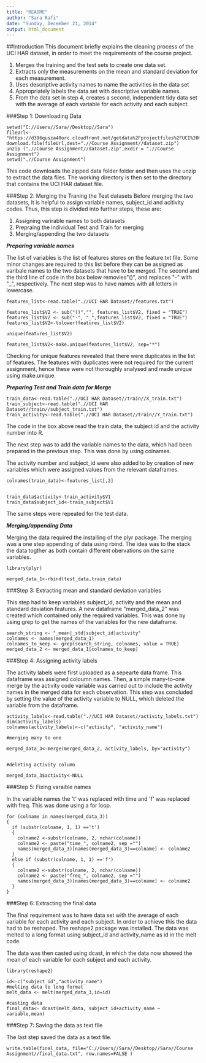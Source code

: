 ```yaml
---
title: "README"
author: "Sara Rafi"
date: "Sunday, December 21, 2014"
output: html_document
---
```


##Introduction
This document briefly explains the cleaning process of the UCI HAR dataset, in order to meet the requirements of the course project. 

1. Merges the training and the test sets to create one data set.
2. Extracts only the measurements on the mean and standard deviation for each measurement. 
3. Uses descriptive activity names to name the activities in the data set
4. Appropriately labels the data set with descriptive variable names. 
5. From the data set in step 4, creates a second, independent tidy data set with the average of each variable for each activity and each subject.


###Step 1: Downloading Data

```
setwd("C://Users//Sara//Desktop//Sara")
fileUrl<-"https://d396qusza40orc.cloudfront.net/getdata%2Fprojectfiles%2FUCI%20HAR%20Dataset.zip" 
download.file(fileUrl,dest=".//Course Assignment//dataset.zip") 
unzip (".//Course Assignment//dataset.zip",exdir = ".//Course Assignment")
setwd(".//Course Assignment")
```

This code downloads the zipped data folder folder and then uses the unzip to extract the data files. The working directory is then set to the directory that contains the UCI HAR dataset file.


###Step 2: Merging the Traning the Test datasets
Before merging the two datasets, it is helpful to assign variable names, subject_id and acitivity codes. Thus, this step is divided into further steps, these are:

1. Assigning varirable names to both datasets
2. Prepraing the individual Test and Train for merging
3. Merging/appending the two datasets

***Preparing variable names***

The list of variables is the list of features stores on the feature.txt file. Some minor changes are required to this list before they can be assigned as varibale names to the two datasets that have to be merged. The second and the third line of code in the box below removies"()", and replaces "-" with "_", respectively. The next step was to have names with all letters in lowercase. 


```
features_list<-read.table(".//UCI HAR Dataset//features.txt")

features_list$V2 <- sub("()","", features_list$V2, fixed = "TRUE")
features_list$V2 <- sub("-", "_",features_list$V2, fixed = "TRUE")
features_list$V2<-tolower(features_list$V2)

unique(features_list$V2)

features_list$V2<-make.unique(features_list$V2, sep="*")
```

Checking for unique features revealed that there were duplicates in the list of features. The features with duplicates were not required for the current assignment, hence these were not thoroughly analysed and made unique using make.unique.

***Preparing Test and Train data for Merge***

```
train_data<-read.table(".//UCI HAR Dataset//train//X_train.txt")
train_subject<-read.table(".//UCI HAR Dataset//train//subject_train.txt")
train_activity<-read.table(".//UCI HAR Dataset//train//Y_train.txt")
```
The code in the box above read the train data, the subject id and the activity number into R.

The next step was to add the variable names to the data, which had been prepared in the previous step. This was done by using colnames. 

The activity number and subject_id were also added to  by creation of new variables which were assigned values from the relevant dataframes.

```
colnames(train_data)<-features_list[,2]


train_data$activity<-train_activity$V1
train_data$subject_id<-train_subject$V1
```

The same steps were repeated for the test data.


***Merging/appending Data***

Merging the data required the installing of the plyr package. The merging was a one step appending of data using rbind. The idea was to the stack the data togther as both contain different obervations on the same variables.


```
library(plyr)

merged_data_1<-rbind(test_data,train_data)
```


###Step 3: Extracting mean and standard deviation variables

This step had to keep variables subject_id, activity and the mean and standard deviation features. A new dataframe "merged_data_2" was created which contained only the required variables. This was done by using grep to get the names of the variables for the new dataframe.

```
search_string <- "_mean|_std|subject_id|activity"
colnames <- names(merged_data_1)
colnames_to_keep <- grep(search_string, colnames, value = TRUE) 
merged_data_2 <- merged_data_1[colnames_to_keep]
```


###Step 4: Assigning activity labels

The activity labels were first uploaded as a sepearte data frame. This dataframe was assigned coloumn names. Then, a simple many-to-one merge by the activity code variable was carried out to include the activity names in the merged data for each observation. This step was concluded by setting the value of the activity variable to NULL, which deleted the variable from the dataframe.

```
activity_labels<-read.table(".//UCI HAR Dataset//activity_labels.txt")
dim(activity_labels)
colnames(activity_labels)<-c("activity", "activity_name")

#merging many to one

merged_data_3<-merge(merged_data_2, activity_labels, by="activity")


#deleting activity column

merged_data_3$activity<-NULL
```

###Step 5: Fixing varaible names


In the variable names the 't' was replaced with time and 'f' was replaced with freq. This was done using a for loop.


```
for (colname in names(merged_data_3))
{
  if (substr(colname, 1, 1) =='t')
  {
    colname2 <-substr(colname, 2, nchar(colname))
    colname2 <- paste("time_", colname2, sep ="")
    names(merged_data_3)[names(merged_data_3)==colname] <- colname2
  }
  else if (substr(colname, 1, 1) =='f')
  {
    colname2 <-substr(colname, 2, nchar(colname))
    colname2 <- paste("freq_", colname2, sep ="")
    names(merged_data_3)[names(merged_data_3)==colname] <- colname2
  }
}
```
###Step 6: Extracting the final data

The final requirement was to have data set with the average of each variable for each activity and each subject. In order to achieve this the data had to be reshaped. The reshape2 package was installed. The data was melted to a long format using subject_id and activity_name as id in the melt code.

The data was then casted using dcast, in which the data now showed the mean of each variable for each subject and each activity.

```
library(reshape2)

id<-c("subject_id","activity_name")
#melting data to long format
melt_data <- melt(merged_data_3,id=id)

#casting data
final_data<- dcast(melt_data, subject_id+activity_name ~ variable,mean)
```

###Step 7: Saving the data as text file

The last step saved the data as a text file.

```
write.table(final_data, file="C://Users//Sara//Desktop//Sara//Course Assignment//final_data.txt", row.names=FALSE )
```
